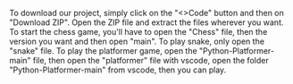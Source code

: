 To download our project, simply click on the "<>Code" button and then on "Download ZIP".
Open the ZIP file and extract the files wherever you want.
To start the chess game, you'll have to open the "Chess" file, then the version you want and then open "main". 
To play snake, only open the "snake" file.
To play the platformer game, open the "Python-Platformer-main" file, then open the "platformer" file with vscode, open the folder "Python-Platformer-main" from vscode, then you can play.
